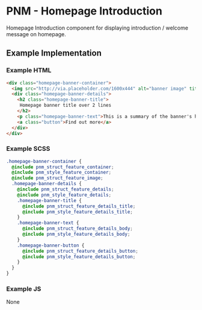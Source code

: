 # PNM - Homepage Introduction

Homepage Introduction component for displaying introduction / welcome message on homepage.

## Example Implementation

### Example HTML
```html
<div class="homepage-banner-container">
  <img src="http://via.placeholder.com/1600x444" alt="banner image" title="banner image">
  <div class="homepage-banner-details">
    <h2 class="homepage-banner-title">
     Homepage banner title over 2 lines
    </h2>
    <p class="homepage-banner-text">This is a summary of the banner's headline which can be displayed on a maximum of three lines, depending on the length of the text.</p>
    <a class="button">Find out more</a>
  </div>
</div>
```

### Example SCSS
```scss
.homepage-banner-container {
  @include pnm_struct_feature_container;
  @include pnm_style_feature_container;
  @include pnm_struct_feature_image;
  .homepage-banner-details {
    @include pnm_struct_feature_details;
    @include pnm_style_feature_details;
    .homepage-banner-title {
      @include pnm_struct_feature_details_title;
      @include pnm_style_feature_details_title;
    }
    .homepage-banner-text {
      @include pnm_struct_feature_details_body;
      @include pnm_style_feature_details_body;
    }
    .homepage-banner-button {
      @include pnm_struct_feature_details_button;
      @include pnm_style_feature_details_button;
    }
  }
}
```

### Example JS
None

